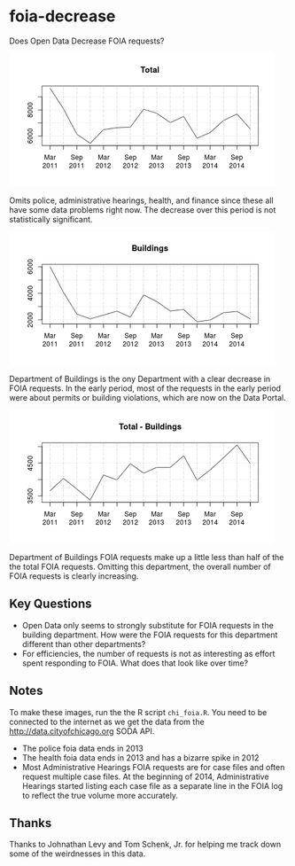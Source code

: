 # foia-decrease
Does Open Data Decrease FOIA requests?

![Total FOIA requests](/total.png?raw=true "Total FOIA Requests")

Omits police, administrative hearings, health, and finance since these all have some data problems right now. The decrease over this period is not statistically significant.

![Dept of Buildings FOIA requests](/buildings.png?raw=true "Dept of Buildings FOIA Requests")

Department of Buildings is the ony Department with a clear decrease in FOIA requests. In the early period, most of the requests in the early period were about permits or building violations, which are now on the Data Portal.

![Non Dept of Buildings FOIA requests](/not_buildings.png?raw=true "Non Dept of Buildings FOIA Requests")

Department of Buildings FOIA requests make up a little less than half of the the total FOIA requests. Omitting this department, the overall number of FOIA requests is clearly increasing.

## Key Questions
- Open Data only seems to strongly substitute for FOIA requests in the building department. How were the FOIA requests for this department different than other departments?
- For efficiencies, the number of requests is not as interesting as effort spent responding to FOIA. What does that look like over time? 

## Notes
To make these images, run the the R script `chi_foia.R`. You need to be connected to the internet as we get the data from the http://data.cityofchicago.org SODA API.

- The police foia data ends in 2013
- The health foia data ends in 2013 and has a bizarre spike in 2012
- Most Administrative Hearings FOIA requests are for case files and often request multiple case files. At the beginning of 2014, Administrative Hearings started listing each case file as a separate line in the FOIA log to reflect the true volume more accurately.

## Thanks
Thanks to Johnathan Levy and Tom Schenk, Jr. for helping me track down some of the weirdnesses in this data.
